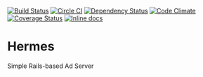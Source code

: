 [![Build Status](https://travis-ci.org/vforge/hermes.svg)](https://travis-ci.org/vforge/hermes)
[![Circle CI](https://circleci.com/gh/vforge/hermes.svg?style=svg)](https://circleci.com/gh/vforge/hermes)
[![Dependency Status](https://gemnasium.com/vforge/hermes.svg)](https://gemnasium.com/vforge/hermes)
[![Code Climate](https://codeclimate.com/github/vforge/hermes.svg)](https://codeclimate.com/github/vforge/hermes)
[![Coverage Status](https://img.shields.io/coveralls/vforge/hermes.svg)](https://coveralls.io/r/vforge/hermes)
[![Inline docs](http://inch-ci.org/github/vforge/hermes.svg?branch=master)](http://inch-ci.org/github/vforge/hermes)

# Hermes
Simple Rails-based Ad Server
